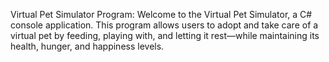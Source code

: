Virtual Pet Simulator Program:
Welcome to the Virtual Pet Simulator, a C# console application. This program allows users to adopt and take care of a virtual pet by feeding, playing with, and letting it rest—while maintaining its health, hunger, and happiness levels.
